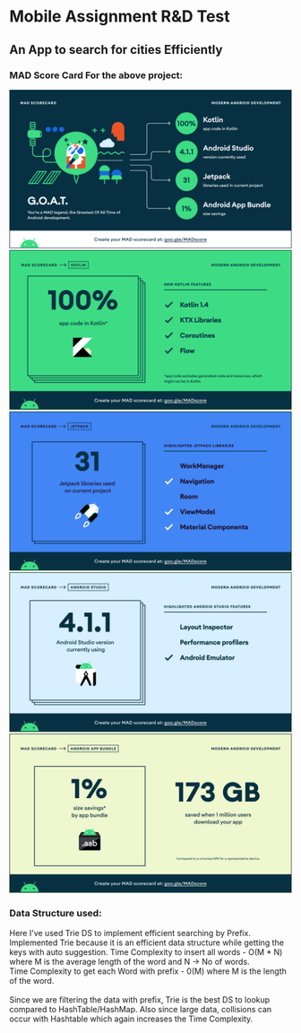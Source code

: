 # Mobile Assignment R&D Test

## An App to search for cities Efficiently

### MAD Score Card For the above project:

![Summary](/assets/summary.png)</br>
![Kotlin](/assets/kotlin.png)</br>
![Jetpack](/assets/jetpack.png)</br>
![Studio](/assets/studio.png)</br>
![App Bundle](/assets/app_bundle.png)

### Data Structure used:

Here I've used Trie DS to implement efficient searching by Prefix.
<br>
 Implemented Trie because it is an efficient data structure while getting the keys with auto suggestion. Time Complexity to insert all words - O(M * N) where M is the average length of the word and N -> No of words.<br>
 Time Complexity to get each Word with prefix - 0(M) where M is the length of the word.
 <br>
 <br>
 Since we are filtering the data with prefix, Trie is the best DS to lookup compared to HashTable/HashMap. Also since large data, collisions can occur with Hashtable which again increases the Time Complexity.
